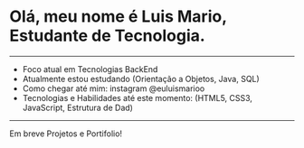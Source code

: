# Olá, meu nome é Luis Mario, Estudante de Tecnologia.
***
- Foco atual em Tecnologias BackEnd
- Atualmente estou estudando (Orientação a Objetos, Java, SQL)
- Como chegar até mim: instagram @euluismarioo
- Tecnologias e Habilidades até este momento: (HTML5, CSS3, JavaScript, Estrutura de Dad)
***
Em breve Projetos e Portifolio!
